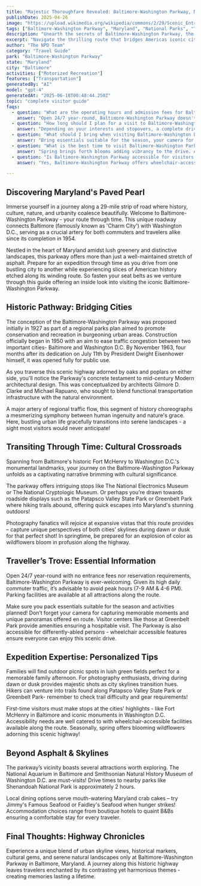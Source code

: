 ```yaml
---
title: "Majestic Thoroughfare Revealed: Baltimore-Washington Parkway, Marylands Paved Pearl"
publishDate: 2025-04-26
image: "https://upload.wikimedia.org/wikipedia/commons/2/29/Scenic_Entry_to_the_Nation%27s_Capital.jpg"
tags: ["Baltimore-Washington Parkway", "Maryland", "National Parks", "Travel Guide", "Baltimore", "Outdoor Recreation", "Family Travel", "Adventure"]
description: "Unearth the secrets of Baltimore-Washington Parkway, the asphalt artery pumping life between Baltimore, MD and Washington, D.C., in this comprehensive guide."
excerpt: "Navigate the thrilling route that bridges Americas iconic cities - from Charm City all the way to the Nations Capital on the historic Baltimore-Washington Parkway."
author: "The NPD Team"
category: "Travel Guide"
park: "Baltimore-Washington Parkway"
state: "Maryland"
city: "Baltimore"
activities: ["Motorized Recreation"]
features: ["Transportation"]
generatedBy: "AI"
model: "gpt-4"
generatedAt: "2025-06-18T00:48:44.250Z"
topic: "complete visitor guide"
faqs:
  - question: "What are the operating hours and admission fees for Baltimore-Washington Parkway?"
    answer: "Open 24/7 year-round, Baltimore-Washington Parkway doesn't require an entrance fee nor reservations."
  - question: "How long should I plan for a visit to Baltimore-Washington Parkway?"
    answer: "Depending on your interests and stopovers, a complete drive through the parkway can take from 1-2 hours."
  - question: "What should I bring when visiting Baltimore-Washington Parkway?"
    answer: "Bring essentials suitable for the season, your camera for capturing stellar views and a picnic basket if you're planning an outdoor meal along the route!"
  - question: "What is the best time to visit Baltimore-Washington Parkway?"
    answer: "Spring brings forth blooms adding vibrancy to the drive. Avoid peak traffic hours (7-9 AM & 4-6 PM)."
  - question: "Is Baltimore-Washington Parkway accessible for visitors with mobility needs?"
    answer: "Yes, Baltimore-Washington Parkway offers wheelchair-accessible features ensuring a comfortable experience for all visitors."

---
```


## Discovering Maryland's Paved Pearl

Immerse yourself in a journey along a 29-mile strip of road where history, culture, nature, and urbanity coalesce beautifully. Welcome to Baltimore-Washington Parkway - your route through time. This unique roadway connects Baltimore (famously known as 'Charm City') with Washington D.C., serving as a crucial artery for both commuters and travelers alike since its completion in 1954. 

Nestled in the heart of Maryland amidst lush greenery and distinctive landscapes, this parkway offers more than just a well-maintained stretch of asphalt. Prepare for an expedition through time as you drive from one bustling city to another while experiencing slices of American history etched along its winding route. So fasten your seat belts as we venture through this guide offering an inside look into visiting the iconic Baltimore-Washington Parkway.

## Historic Pathway: Bridging Cities

The conception of the Baltimore-Washington Parkway was proposed initially in 1927 as part of a regional parks plan aimed to promote conservation and recreation in burgeoning urban areas. Construction officially began in 1950 with an aim to ease traffic congestion between two important cities- Baltimore and Washington D.C. By November 1963, four months after its dedication on July 11th by President Dwight Eisenhower himself, it was opened fully for public use.

As you traverse this scenic highway adorned by oaks and poplars on either side, you'll notice the Parkway's concrete testament to mid-century Modern architectural design. This was conceptualized by architects Gilmore D. Clarke and Michael Rapuano, who sought to blend functional transportation infrastructure with the natural environment.

A major artery of regional traffic flow, this segment of history choreographs a mesmerizing symphony between human ingenuity and nature's grace. Here, bustling urban life gracefully transitions into serene landscapes - a sight most visitors would never anticipate!

## Transiting Through Time: Cultural Crossroads

Spanning from Baltimore's historic Fort McHenry to Washington D.C.'s monumental landmarks, your journey on the Baltimore-Washington Parkway unfolds as a captivating narrative brimming with cultural significance.

The parkway offers intriguing stops like The National Electronics Museum or The National Cryptologic Museum. Or perhaps you're drawn towards roadside displays such as the Patapsco Valley State Park or Greenbelt Park where hiking trails abound, offering quick escapes into Maryland's stunning outdoors!

Photography fanatics will rejoice at expansive vistas that this route provides – capture unique perspectives of both cities’ skylines during dawn or dusk for that perfect shot! In springtime, be prepared for an explosion of color as wildflowers bloom in profusion along the highway.

## Traveller’s Trove: Essential Information 

Open 24/7 year-round with no entrance fees nor reservation requirements, Baltimore-Washington Parkway is ever-welcoming. Given its high daily commuter traffic, it’s advisable to avoid peak hours (7-9 AM & 4-6 PM). Parking facilities are available at all attractions along the route.

Make sure you pack essentials suitable for the season and activities planned! Don’t forget your camera for capturing memorable moments and unique panoramas offered en route. Visitor centers like those at Greenbelt Park provide amenities ensuring a hospitable visit. The Parkway is also accessible for differently-abled persons - wheelchair accessible features ensure everyone can enjoy this scenic drive.

## Expedition Expertise: Personalized Tips

Families will find outdoor picnic spots in lush green fields perfect for a memorable family afternoon. For photography enthusiasts, driving during dawn or dusk provides majestic shots as city skylines transition hues. Hikers can venture into trails found along Patapsco Valley State Park or Greenbelt Park- remember to check trail difficulty and gear requirements!

First-time visitors must make stops at the cities' highlights - like Fort McHenry in Baltimore and iconic monuments in Washington D.C. Accessibility needs are well catered to with wheelchair-accessible facilities available along the route. Seasonally, spring offers blooming wildflowers adorning this scenic highway!

## Beyond Asphalt & Skylines 

The parkway’s vicinity boasts several attractions worth exploring. The National Aquarium in Baltimore and Smithsonian Natural History Museum of Washington D.C. are must-visits! Drive times to nearby parks like Shenandoah National Park is approximately 2 hours.

Local dining options serve mouth-watering Maryland crab cakes – try Jimmy's Famous Seafood or Faidley's Seafood when hunger strikes! Accommodation choices range from boutique hotels to quaint B&Bs ensuring a comfortable stay for every traveler.

## Final Thoughts: Highway Chronicles

Experience a unique blend of urban skyline views, historical markers, cultural gems, and serene natural landscapes only at Baltimore-Washington Parkway in Baltimore, Maryland. A journey along this historic highway leaves travelers enchanted by its contrasting yet harmonious themes - creating memories lasting a lifetime.